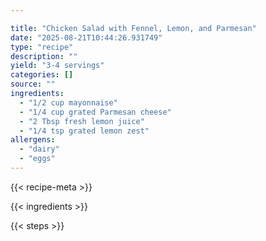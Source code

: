 ```yaml
---

title: "Chicken Salad with Fennel, Lemon, and Parmesan"
date: "2025-08-21T10:44:26.931749"
type: "recipe"
description: ""
yield: "3-4 servings"
categories: []
source: ""
ingredients:
  - "1/2 cup mayonnaise"
  - "1/4 cup grated Parmesan cheese"
  - "2 Tbsp fresh lemon juice"
  - "1/4 tsp grated lemon zest"
allergens:
  - "dairy"
  - "eggs"
---
```


{{< recipe-meta >}}

{{< ingredients >}}

{{< steps >}}
